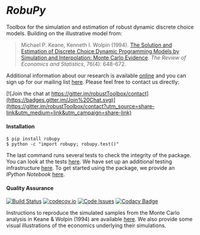 # *RobuPy*

Toolbox for the simulation and estimation of robust dynamic discrete choice models. Building on the illustrative model from:


> Michael P. Keane, Kenneth I. Wolpin (1994). [The Solution and Estimation of Discrete Choice Dynamic Programming Models by Simulation and Interpolation: Monte Carlo Evidence](http://www.jstor.org/stable/2109768). *The Review of Economics and Statistics*, 76(4): 648-672.

Additional information about our research is available [online](http://www.policy-lab.org/research/research-projects) and you can
sign up for our mailing list [here](http://eepurl.com/RStEH). Please feel free to contact us directly: 

[![Join the chat at https://gitter.im/robustToolbox/contact](https://badges.gitter.im/Join%20Chat.svg)](https://gitter.im/robustToolbox/contact?utm_source=share-link&utm_medium=link&utm_campaign=share-link)

#### Installation
 
    $ pip install robupy
    $ python -c "import robupy; robupy.test()"

The last command runs several tests to check the integrity of the package. You can look at the tests [here](https://github.com/robustToolbox/package/blob/master/robupy/tests/tests.py). We have set up an additional testing infrastructure [here](https://github.com/robustToolbox/package/tree/master/development/tests). To get started using the package, we provide an *IPython Notebook* [here](http://nbviewer.ipython.org/github/robustToolbox/package/blob/master/example/example.ipynb).

#### Quality Assurance

[![Build Status](https://travis-ci.org/robustToolbox/package.svg?branch=master)](https://travis-ci.org/robustToolbox/package)
[![codecov.io](https://codecov.io/github/robustToolbox/package/coverage.svg?branch=master)](https://codecov.io/github/robustToolbox/package/?branch=master)
[![Code Issues](http://www.quantifiedcode.com/api/v1/project/409a24d80b7145988ec12a35e94315bb/badge.svg)](http://www.quantifiedcode.com/app/project/409a24d80b7145988ec12a35e94315bb)
[![Codacy Badge](https://www.codacy.com/project/badge/19e3f4eeb62e435ebd3f078fcae89cdb)](https://www.codacy.com/app/eisenhauer/robustToolbox_package)

Instructions to reproduce the simulated samples from the Monte Carlo analysis in Keane & Wolpin (1994) are available [here](http://nbviewer.ipython.org/github/robustToolbox/package/blob/master/development/analyses/restud/lecture.ipynb). We also provide some visual illustrations of the economics underlying their simulations. 
